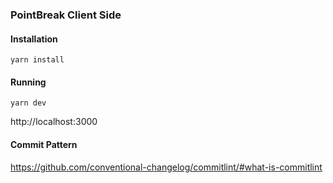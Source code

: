 ### PointBreak Client Side

#### Installation

`yarn install`

#### Running

`yarn dev`

http://localhost:3000

#### Commit Pattern

https://github.com/conventional-changelog/commitlint/#what-is-commitlint

